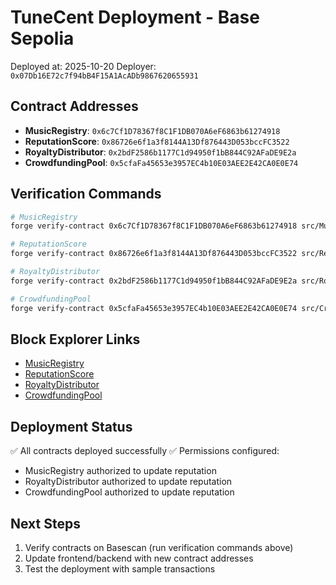 # TuneCent Deployment - Base Sepolia

Deployed at: 2025-10-20
Deployer: `0x07Db16E72c7f94bB4F15A1AcADb9867620655931`

## Contract Addresses

- **MusicRegistry**: `0x6c7Cf1D78367f8C1F1DB070A6eF6863b61274918`
- **ReputationScore**: `0x86726e6f1a3f8144A13Df876443D053bccFC3522`
- **RoyaltyDistributor**: `0x2bdF2586b1177C1d94950f1bB844C92AFaDE9E2a`
- **CrowdfundingPool**: `0x5cfaFa45653e3957EC4b10E03AEE2E42CA0E0E74`

## Verification Commands

```bash
# MusicRegistry
forge verify-contract 0x6c7Cf1D78367f8C1F1DB070A6eF6863b61274918 src/MusicRegistry.sol:MusicRegistry --chain base-sepolia

# ReputationScore
forge verify-contract 0x86726e6f1a3f8144A13Df876443D053bccFC3522 src/ReputationScore.sol:ReputationScore --chain base-sepolia

# RoyaltyDistributor
forge verify-contract 0x2bdF2586b1177C1d94950f1bB844C92AFaDE9E2a src/RoyaltyDistributor.sol:RoyaltyDistributor --chain base-sepolia --constructor-args $(cast abi-encode "constructor(address,address,address)" 0x6c7Cf1D78367f8C1F1DB070A6eF6863b61274918 0x86726e6f1a3f8144A13Df876443D053bccFC3522 0x07Db16E72c7f94bB4F15A1AcADb9867620655931)

# CrowdfundingPool
forge verify-contract 0x5cfaFa45653e3957EC4b10E03AEE2E42CA0E0E74 src/CrowdfundingPool.sol:CrowdfundingPool --chain base-sepolia --constructor-args $(cast abi-encode "constructor(address,address,address)" 0x6c7Cf1D78367f8C1F1DB070A6eF6863b61274918 0x2bdF2586b1177C1d94950f1bB844C92AFaDE9E2a 0x86726e6f1a3f8144A13Df876443D053bccFC3522)
```

## Block Explorer Links

- [MusicRegistry](https://sepolia.basescan.org/address/0x6c7Cf1D78367f8C1F1DB070A6eF6863b61274918)
- [ReputationScore](https://sepolia.basescan.org/address/0x86726e6f1a3f8144A13Df876443D053bccFC3522)
- [RoyaltyDistributor](https://sepolia.basescan.org/address/0x2bdF2586b1177C1d94950f1bB844C92AFaDE9E2a)
- [CrowdfundingPool](https://sepolia.basescan.org/address/0x5cfaFa45653e3957EC4b10E03AEE2E42CA0E0E74)

## Deployment Status

✅ All contracts deployed successfully
✅ Permissions configured:
  - MusicRegistry authorized to update reputation
  - RoyaltyDistributor authorized to update reputation
  - CrowdfundingPool authorized to update reputation

## Next Steps

1. Verify contracts on Basescan (run verification commands above)
2. Update frontend/backend with new contract addresses
3. Test the deployment with sample transactions
